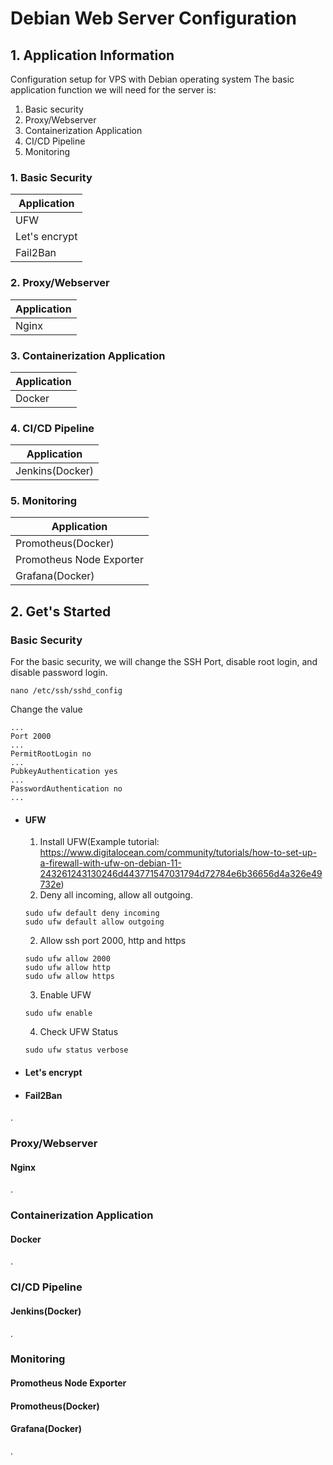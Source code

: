 # Debian Web Server Configuration
## 1. Application Information
Configuration setup for VPS with Debian operating system
The basic application function we will need for the server is:
1. Basic security
2. Proxy/Webserver
3. Containerization Application
4. CI/CD Pipeline
5. Monitoring

### 1. Basic Security
| Application   |
| ------------- |
| UFW           |
| Let's encrypt |
| Fail2Ban      |

### 2. Proxy/Webserver
| Application   |
| ------------- |
| Nginx         |

### 3. Containerization Application
| Application   |
| ------------- |
| Docker        |

### 4. CI/CD Pipeline
| Application      |
| ---------------- |
| Jenkins(Docker)  |

### 5. Monitoring
| Application               |
| ------------------------- |
| Promotheus(Docker)        |
| Promotheus Node Exporter  |
| Grafana(Docker)           |

## 2. Get's Started
### Basic Security
For the basic security, we will change the SSH Port, disable root login, and disable password login.
```
nano /etc/ssh/sshd_config
```
Change the value
```
...
Port 2000
...
PermitRootLogin no
...
PubkeyAuthentication yes
...
PasswordAuthentication no
...
```
- #### UFW
  1. Install UFW(Example tutorial: https://www.digitalocean.com/community/tutorials/how-to-set-up-a-firewall-with-ufw-on-debian-11-243261243130246d443771547031794d72784e6b36656d4a326e49732e)
  1. Deny all incoming, allow all outgoing.
  ```
  sudo ufw default deny incoming
  sudo ufw default allow outgoing
  ```
  2. Allow ssh port 2000, http and https
  ```
  sudo ufw allow 2000
  sudo ufw allow http
  sudo ufw allow https
  ```
  3. Enable UFW
  ```
  sudo ufw enable
  ```
  4. Check UFW Status
  ```
  sudo ufw status verbose
  ```
- #### Let's encrypt
- #### Fail2Ban
.
### Proxy/Webserver
#### Nginx
.
### Containerization Application
#### Docker
.
### CI/CD Pipeline
#### Jenkins(Docker)
.
### Monitoring
#### Promotheus Node Exporter
#### Promotheus(Docker)
#### Grafana(Docker)
.
